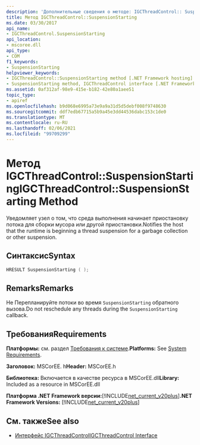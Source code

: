 ```yaml
---
description: 'Дополнительные сведения о методе: IGCThreadControl:: SuspensionStarting'
title: Метод IGCThreadControl::SuspensionStarting
ms.date: 03/30/2017
api_name:
- IGCThreadControl.SuspensionStarting
api_location:
- mscoree.dll
api_type:
- COM
f1_keywords:
- SuspensionStarting
helpviewer_keywords:
- IGCThreadControl::SuspensionStarting method [.NET Framework hosting]
- SuspensionStarting method, IGCThreadControl interface [.NET Framework hosting]
ms.assetid: 0af312af-98e9-415e-b182-42e80a1aee51
topic_type:
- apiref
ms.openlocfilehash: b9d068e6995a73e9a9a31d5d5debf008f9748630
ms.sourcegitcommit: ddf7edb67715a5b9a45e3dd44536dabc153c1de0
ms.translationtype: MT
ms.contentlocale: ru-RU
ms.lasthandoff: 02/06/2021
ms.locfileid: "99709299"
---
```

# <a name="igcthreadcontrolsuspensionstarting-method"></a><span data-ttu-id="bd884-103">Метод IGCThreadControl::SuspensionStarting</span><span class="sxs-lookup"><span data-stu-id="bd884-103">IGCThreadControl::SuspensionStarting Method</span></span>

<span data-ttu-id="bd884-104">Уведомляет узел о том, что среда выполнения начинает приостановку потока для сборки мусора или другой приостановки.</span><span class="sxs-lookup"><span data-stu-id="bd884-104">Notifies the host that the runtime is beginning a thread suspension for a garbage collection or other suspension.</span></span>  
  
## <a name="syntax"></a><span data-ttu-id="bd884-105">Синтаксис</span><span class="sxs-lookup"><span data-stu-id="bd884-105">Syntax</span></span>  
  
```cpp  
HRESULT SuspensionStarting ( );  
```  
  
## <a name="remarks"></a><span data-ttu-id="bd884-106">Remarks</span><span class="sxs-lookup"><span data-stu-id="bd884-106">Remarks</span></span>  

 <span data-ttu-id="bd884-107">Не Перепланируйте потоки во время `SuspensionStarting` обратного вызова.</span><span class="sxs-lookup"><span data-stu-id="bd884-107">Do not reschedule any threads during the `SuspensionStarting` callback.</span></span>  
  
## <a name="requirements"></a><span data-ttu-id="bd884-108">Требования</span><span class="sxs-lookup"><span data-stu-id="bd884-108">Requirements</span></span>  

 <span data-ttu-id="bd884-109">**Платформы:** см. раздел [Требования к системе](../../get-started/system-requirements.md).</span><span class="sxs-lookup"><span data-stu-id="bd884-109">**Platforms:** See [System Requirements](../../get-started/system-requirements.md).</span></span>  
  
 <span data-ttu-id="bd884-110">**Заголовок:** MSCorEE. h</span><span class="sxs-lookup"><span data-stu-id="bd884-110">**Header:** MSCorEE.h</span></span>  
  
 <span data-ttu-id="bd884-111">**Библиотека:** Включается в качестве ресурса в MSCorEE.dll</span><span class="sxs-lookup"><span data-stu-id="bd884-111">**Library:** Included as a resource in MSCorEE.dll</span></span>  
  
 <span data-ttu-id="bd884-112">**Платформа .NET Framework версии:**[!INCLUDE[net_current_v20plus](../../../../includes/net-current-v20plus-md.md)]</span><span class="sxs-lookup"><span data-stu-id="bd884-112">**.NET Framework Versions:** [!INCLUDE[net_current_v20plus](../../../../includes/net-current-v20plus-md.md)]</span></span>  
  
## <a name="see-also"></a><span data-ttu-id="bd884-113">См. также</span><span class="sxs-lookup"><span data-stu-id="bd884-113">See also</span></span>

- [<span data-ttu-id="bd884-114">Интерфейс IGCThreadControl</span><span class="sxs-lookup"><span data-stu-id="bd884-114">IGCThreadControl Interface</span></span>](igcthreadcontrol-interface.md)
